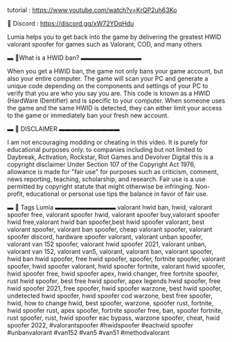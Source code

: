 tutorial : https://www.youtube.com/watch?v=KrQP2uh63Ko

🍊 Discord : https://discord.gg/xW72YDqHdu

Lumia helps you to get back into the game by delivering the greatest HWID valorant spoofer for games such as Valorant, COD, and many others

▬ 📙What is a HWID ban?  ▬▬▬▬▬▬▬▬▬▬

When you get a HWID ban, the game not only bans your game account, but also your entire computer. The game will scan your PC and generate a unique code depending on the components and settings of your PC to verify that you are who you say you are.
This code is known as a HWID (HardWare IDentifier) and is specific to your computer. When someone uses the game and the same HWID is detected, they can either limit your access to the game or immediately ban your fresh new account.

▬ 🍯 DISCLAIMER  ▬▬▬▬▬▬▬▬▬▬

I am not encouraging modding or cheating in this video. It is purely for educational purposes only. to companies including but not limited to Daybreak, Activation, Rockstar, Riot Games and Devolver Digital this is a  copyright disclaimer Under Section 107 of the Copyright Act 1976, allowance is made for "fair use" for purposes such as criticism, comment, news reporting, teaching, scholarship, and research. Fair use is a use permitted by copyright statute that might otherwise be infringing. Non-profit, educational or personal use tips the balance in favor of fair use.

▬ 🍑 Tags Lumia  ▬▬▬▬▬▬▬▬▬▬
valorant hwid ban, hwid, valorant spoofer free, valorant spoofer hwid, valorant spoofer buy,valorant spoofer hwid free,valorant hwid ban spoofer,best hwid spoofer valorant, best valorant spoofer, valorant ban spoofer, cheap valorant spoofer, valorant spoofer discord, hardware spoofer valorant, valorant unban spoofer, valorant van 152 spoofer, valorant hwid spoofer 2021, valorant unban, valorant van 152, valorant van5, valorant, valorant ban, valorant spoofer, hwid ban hwid spoofer, free hwid spoofer, spoofer, fortnite spoofer, valorant spoofer, hwid spoofer valorant, hwid spoofer fortnite, valorant hwid spoofer, hwid spoofer free, hwid spoofer apex, hwid changer, free fortnite spoofer, rust hwid spoofer, best free hwid spoofer, apex legends hwid spoofer, free hwid spoofer 2021, free spoofer, hwid spoofer warzone, best hwid spoofer, undetected hwid spoofer, hwid spoofer cod warzone, best free spoofer, hwid, how to change hwid, best spoofer, warzone, spoofer rust, fortnite, hwid spoofer rust, apex spoofer, fortnite spoofer free, ban, spoofer fortnite, rust spoofer, rust, hwid spoofer eac bypass, warzone spoofer, cheat, hwid spoofer 2022,
#valorantspoofer 
#hwidspoofer 
#eachwid spoofer
#unbanvalorant 
#van152
#van5 
#van51
#methodvalorant
